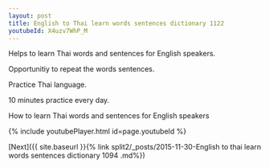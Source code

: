 ```yaml
---
layout: post
title: English to Thai learn words sentences dictionary 1122 
youtubeId: X4uzv7WhP_M
---
```

 
 
Helps to learn Thai words and sentences for English speakers.

Opportunitiy to repeat the words sentences. 

Practice Thai language. 
 
10 minutes practice every day. 
 
How to learn Thai words and sentences for English speakers 
 
{% include youtubePlayer.html id=page.youtubeId %}
 
 
[Next]({{ site.baseurl }}{% link  split2/_posts/2015-11-30-English to thai learn words sentences dictionary 1094 .md%})
 
